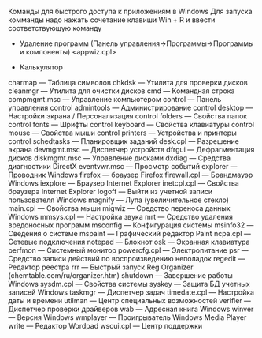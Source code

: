 Команды для быстрого доступа к приложениям в Windows
Для запуска комманды надо нажать сочетание клавиши Win + R и ввести соответствующую команду

* Удаление программ (Панель управления->Программы->Программы и компоненты)
<appwiz.cpl> 

* Калькулятор
<calc> 

charmap — Таблица символов
 chkdsk — Утилита для проверки дисков
 cleanmgr — Утилита для очистки дисков
 cmd — Командная строка
 compmgmt.msc — Управление компьютером
 control — Панель управления
 control admintools — Администрирование
 control desktop — Настройки экрана / Персонализация
 control folders — Свойства папок
 control fonts — Шрифты
 control keyboard — Свойства клавиатуры
 control mouse — Свойства мыши
 control printers — Устройства и принтеры
 control schedtasks — Планировщик заданий
 desk.cpl — Разрешение экрана
 devmgmt.msc — Диспетчер устройств
 dfrgui — Дефрагментация дисков
 diskmgmt.msc — Управление дисками
 dxdiag — Средства диагностики DirectX
 eventvwr.msc — Просмотр событий
 explorer — Проводник Windows
 firefox — браузер Firefox
 firewall.cpl — Брандмауэр Windows
 iexplore — Браузер Internet Explorer
 inetcpl.cpl — Свойства браузера Internet Explorer
 logoff — Выйти из учетной записи пользователя Windows
 magnify — Лупа (увеличительное стекло)
 main.cpl — Свойства мыши
 migwiz — Средство переноса данных Windows
 mmsys.cpl — Настройка звука
 mrt — Средство удаления вредоносных программ
 msconfig — Конфигурация системы
 msinfo32 — Сведения о системе
 mspaint — Графический редактор Paint
 ncpa.cpl — Сетевые подключения
 notepad — Блокнот
 osk — Экранная клавиатура
 perfmon — Системный монитор
 powercfg.cpl — Электропитание
 psr — Средство записи действий по воспроизведению неполадок
 regedit — Редактор реестра
 rrr — Быстрый запуск Reg Organizer (chemtable.com/ru/organizer.htm)
 shutdown — Завершение работы Windows
 sysdm.cpl — Свойства системы
 syskey — Защита БД учетных записей Windows
 taskmgr — Диспетчер задач
 timedate.cpl — Настройка даты и времени
 utilman — Центр специальных возможностей
 verifier — Диспетчер проверки драйверов
 wab — Адресная книга Windows
 winver — Версия Windows
 wmplayer — Проигрыватель Windows Media Player
 write — Редактор Wordpad
 wscui.cpl — Центр поддержки